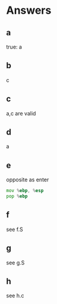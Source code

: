 # Answers

## a

true: a

## b

c

## c

a,c are valid

## d

a

## e

opposite as enter

```asm
mov %ebp, %esp
pop %ebp
```

## f

see f.S

## g

see g.S

## h

see h.c
